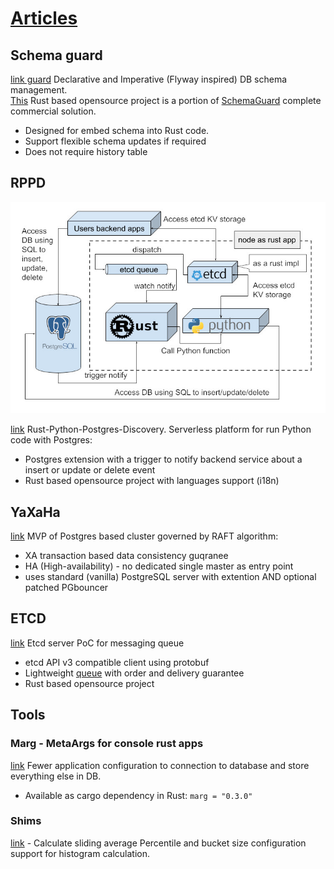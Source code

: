 # [Articles](https://vkrinitsyn.github.io)


## Schema guard
[link guard](/sg1/) 
Declarative and Imperative (Flyway inspired) DB schema management.   
[This](https://github.com/vkrinitsyn/schema_guard) Rust based opensource project is a portion of [SchemaGuard](/sg1/) complete commercial solution. 
- Designed for embed schema into Rust code.
- Support flexible schema updates if required
- Does not require history table

## RPPD
![kdpw](arch.jpg)

[link](/rppd/) 
Rust-Python-Postgres-Discovery.
Serverless platform for run Python code with Postgres:
- Postgres extension with a trigger to notify backend service about a insert or update or delete event
- Rust based opensource project with languages support (i18n)


## YaXaHa
[link](/yt/)
MVP of Postgres based cluster governed by RAFT algorithm:
- XA transaction based data consistency guqranee
- HA (High-availability) - no dedicated single master as entry point  
- uses standard (vanilla) PostgreSQL server with extention AND optional patched PGbouncer


## ETCD 
[link](/etcd/)
Etcd server PoC for messaging queue   
- etcd API v3 compatible client using protobuf
- Lightweight [queue](https://github.com/vkrinitsyn/etcd/blob/main/queue.md) with order and delivery guarantee
- Rust based opensource project


## Tools

### Marg - MetaArgs for console rust apps
[link](https://github.com/vkrinitsyn/marg) 
Fewer application configuration to connection to database and store everything else in DB.
- Available as cargo dependency in Rust:
  ``` marg = "0.3.0" ```

### Shims
[link](https://github.com/vkrinitsyn/shim/) - Calculate sliding average
Percentile and bucket size configuration support for histogram calculation.
